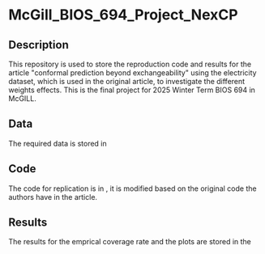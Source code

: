# McGill_BIOS_694_Project_NexCP
## Description
This repository is used to store the reproduction code and results for the article "conformal prediction beyond exchangeability" 
using the electricity dataset, which is used in the original article, to investigate the different weights effects. This is the 
final project for 2025 Winter Term BIOS 694 in McGILL.

## Data 
The required data is stored in 

## Code
The code for replication is in , it is modified based on the original code the authors have in the article.

## Results
The results for the emprical coverage rate and the plots are stored in the 
